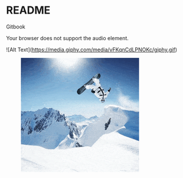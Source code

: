 # README

Gitbook

Your browser does not support the audio element.

!\[Alt Text]\(https://media.giphy.com/media/vFKqnCdLPNOKc/giphy.gif)



<figure><img src=".gitbook/assets/9 kling.gif" alt=""><figcaption></figcaption></figure>

